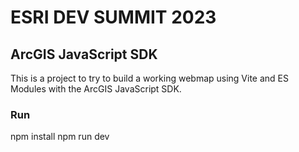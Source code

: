 # ESRI DEV SUMMIT 2023
## ArcGIS JavaScript SDK

This is a project to try to build a working webmap using Vite and ES Modules with the ArcGIS JavaScript SDK.

### Run
npm install
npm run dev

